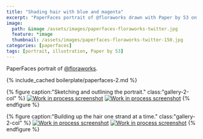 ```yaml
---
title: "Shading hair with blue and magenta"
excerpt: "PaperFaces portrait of @floraworks drawn with Paper by 53 on an iPad."
image:   
  path: &image /assets/images/paperfaces-floraworks-twitter.jpg 
  feature: *image
  thumbnail: /assets/images/paperfaces-floraworks-twitter-150.jpg
categories: [paperfaces]
tags: [portrait, illustration, Paper by 53]
---
```


PaperFaces portrait of [@floraworks](https://twitter.com/floraworks).

{% include_cached boilerplate/paperfaces-2.md %}

{% figure caption:"Sketching and outlining the portrait." class:"gallery-2-col" %}
[![Work in process screenshot](/assets/images/paperfaces-floraworks-process-1-600.jpg)](/assets/images/paperfaces-floraworks-process-1-lg.jpg)
[![Work in process screenshot](/assets/images/paperfaces-floraworks-process-2-600.jpg)](/assets/images/paperfaces-floraworks-process-2-lg.jpg)
{% endfigure %}

{% figure caption:"Building up the hair one strand at a time." class:"gallery-2-col" %}
[![Work in process screenshot](/assets/images/paperfaces-floraworks-process-3-600.jpg)](/assets/images/paperfaces-floraworks-process-3-lg.jpg)
[![Work in process screenshot](/assets/images/paperfaces-floraworks-process-4-600.jpg)](/assets/images/paperfaces-floraworks-process-4-lg.jpg)
{% endfigure %}

